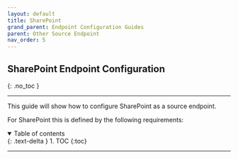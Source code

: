 ```yaml
---
layout: default
title: SharePoint
grand_parent: Endpoint Configuration Guides
parent: Other Source Endpoint
nav_order: 5
---
```


## SharePoint Endpoint Configuration
{: .no_toc }

---

This guide will show how to configure SharePoint as a source endpoint. 

For SharePoint this is defined by the following requirements:

<a name="top"></a>
<details open markdown="block">
  <summary>
    Table of contents
  </summary>
  {: .text-delta }
1. TOC
{:toc}
</details>

---
